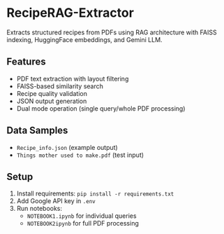 # RecipeRAG-Extractor

Extracts structured recipes from PDFs using RAG architecture with FAISS indexing, HuggingFace embeddings, and Gemini LLM.

## Features
- PDF text extraction with layout filtering
- FAISS-based similarity search
- Recipe quality validation
- JSON output generation
- Dual mode operation (single query/whole PDF processing)

## Data Samples
- `Recipe_info.json` (example output)
- `Things mother used to make.pdf` (test input)

## Setup
1. Install requirements: `pip install -r requirements.txt`
2. Add Google API key in `.env`
3. Run notebooks:
   - `NOTEBOOK1.ipynb` for individual queries
   - `NOTEBOOK2ipynb` for full PDF processing
